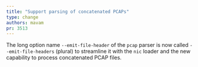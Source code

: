 ```yaml
---
title: "Support parsing of concatenated PCAPs"
type: change
authors: mavam
pr: 3513
---
```


The long option name `--emit-file-header` of the `pcap` parser is now called
`--emit-file-headers` (plural) to streamline it with the `nic` loader and the
new capability to process concatenated PCAP files.
